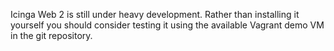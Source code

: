Icinga Web 2 is still under heavy development. Rather than installing it yourself you should consider testing it using the available Vagrant demo VM in the git repository.
